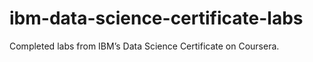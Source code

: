 # ibm-data-science-certificate-labs
Completed labs from IBM’s Data Science Certificate on Coursera.
